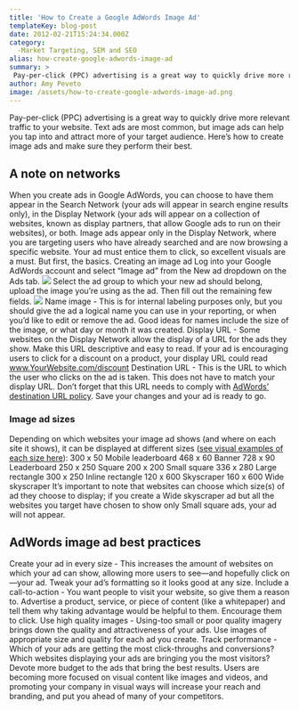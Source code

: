 ```yaml
---
title: 'How to Create a Google AdWords Image Ad'
templateKey: blog-post
date: 2012-02-21T15:24:34.000Z
category: 
  -Market Targeting, SEM and SEO
alias: how-create-google-adwords-image-ad
summary: > 
 Pay-per-click (PPC) advertising is a great way to quickly drive more relevant traffic to your website. Text ads are most common, but image ads can help you tap into and attract more of your target audience. Here’s how to create image ads and make sure they perform their best.
author: Amy Peveto
image: /assets/how-to-create-google-adwords-image-ad.png
---
```


Pay-per-click (PPC) advertising is a great way to quickly drive more relevant traffic to your website. Text ads are most common, but image ads can help you tap into and attract more of your target audience. Here’s how to create image ads and make sure they perform their best.

A note on networks
------------------

When you create ads in Google AdWords, you can choose to have them appear in the Search Network (your ads will appear in search engine results only), in the Display Network (your ads will appear on a collection of websites, known as display partners, that allow Google ads to run on their websites), or both. Image ads appear only in the Display Network, where you are targeting users who have already searched and are now browsing a specific website. Your ad must entice them to click, so excellent visuals are a must. But first, the basics. Creating an image ad Log into your Google AdWords account and select “Image ad” from the New ad dropdown on the Ads tab. ![](/assets/create-google-adwords-image-ad.jpg) Select the ad group to which your new ad should belong, upload the image you’re using as the ad. Then fill out the remaining few fields. ![](/assets/google-image-ad.jpg) Name image - This is for internal labeling purposes only, but you should give the ad a logical name you can use in your reporting, or when you’d like to edit or remove the ad. Good ideas for names include the size of the image, or what day or month it was created. Display URL - Some websites on the Display Network allow the display of a URL for the ads they show. Make this URL descriptive and easy to read. If your ad is encouraging users to click for a discount on a product, your display URL could read www.YourWebsite.com/discount Destination URL - This is the URL to which the user who clicks on the ad is taken. This does not have to match your display URL. Don’t forget that this URL needs to comply with [AdWords’ destination URL policy](https://support.google.com/adwordspolicy/answer/6021546?rd=1#027). Save your changes and your ad is ready to go.

### Image ad sizes

Depending on which websites your image ad shows (and where on each site it shows), it can be displayed at different sizes ([see visual examples of each size here](https://support.google.com/adwords/answer/1722096?hl=en&from=97526&rd=1)): 300 x 50 Mobile leaderboard 468 x 60 Banner 728 x 90 Leaderboard 250 x 250 Square 200 x 200 Small square 336 x 280 Large rectangle 300 x 250 Inline rectangle 120 x 600 Skyscraper 160 x 600 Wide skyscraper It’s important to note that websites can choose which size(s) of ad they choose to display; if you create a Wide skyscraper ad but all the websites you target have chosen to show only Small square ads, your ad will not appear.

AdWords image ad best practices
-------------------------------

Create your ad in every size - This increases the amount of websites on which your ad can show, allowing more users to see—and hopefully click on—your ad. Tweak your ad’s formatting so it looks good at any size. Include a call-to-action - You want people to visit your website, so give them a reason to. Advertise a product, service, or piece of content (like a whitepaper) and tell them why taking advantage would be helpful to them. Encourage them to click. Use high quality images - Using-too small or poor quality imagery brings down the quality and attractiveness of your ads. Use images of appropriate size and quality for each ad you create. Track performance - Which of your ads are getting the most click-throughs and conversions? Which websites displaying your ads are bringing you the most visitors? Devote more budget to the ads that bring the best results. Users are becoming more focused on visual content like images and videos, and promoting your company in visual ways will increase your reach and branding, and put you ahead of many of your competitors.
